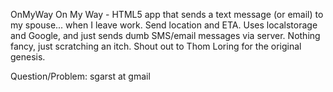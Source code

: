 OnMyWay
On My Way - HTML5 app that sends a text message (or email) to my spouse... when I leave work. Send location and ETA. Uses localstorage and Google, and just sends dumb SMS/email messages via server. Nothing fancy, just scratching an itch. Shout out to Thom Loring for the original genesis.

Question/Problem: sgarst at gmail
